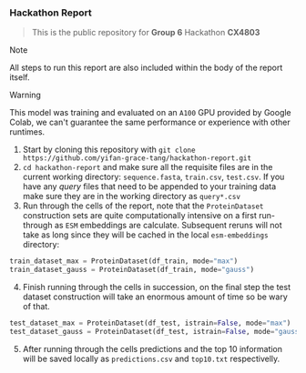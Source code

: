 ### Hackathon Report

> This is the public repository for __Group 6__ Hackathon __CX4803__

>[!Note]
> All steps to run this report are also included within the body of the report itself.

>[!Warning]
> This model was training and evaluated on an `A100` GPU provided by Google Colab, we can't guarantee the same performance or experience with other runtimes.

1. Start by cloning this repository with `git clone https://github.com/yifan-grace-tang/hackathon-report.git`
2. `cd hackathon-report` and make sure all the requisite files are in the current working directory: `sequence.fasta`, `train.csv`, `test.csv`. If you have any _query_ files that need to be appended to your training data make sure they are in the working directory as `query*.csv`
3. Run through the cells of the report, note that the `ProteinDataset` construction sets are quite computationally intensive on a first run-through as `ESM` embeddings are calculate. Subsequent reruns will not take as long since they will be cached in the local `esm-embeddings` directory:

```python
train_dataset_max = ProteinDataset(df_train, mode="max")
train_dataset_gauss = ProteinDataset(df_train, mode="gauss")
```
4. Finish running through the cells in succession, on the final step the test dataset construction will take an enormous amount of time so be wary of that.

```python
test_dataset_max = ProteinDataset(df_test, istrain=False, mode="max")
test_dataset_gauss = ProteinDataset(df_test, istrain=False, mode="gauss")
```
5. After running through the cells predictions and the top 10 information will be saved locally as `predictions.csv` and `top10.txt` respectivelly.

